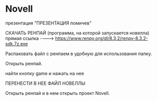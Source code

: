 # Novell

презентация "ПРЕЗЕНТАЦИЯ помичев"

СКАЧАТЬ РЕНПАЙ (программа, на которой запускается новелла) прямая ссылка ---->     https://www.renpy.org/dl/8.3.2/renpy-8.3.2-sdk.7z.exe

Распаковать файл с ренпаем в удобную для использования папку.

Открыть ренпай.

найти кнопку game и нажать на нее

ПЕРЕНЕСТИ В НЕЕ ФАЙЛ НОВЕЛЛЫ

Открыть ренпай и в нем открыть проект Novell.
